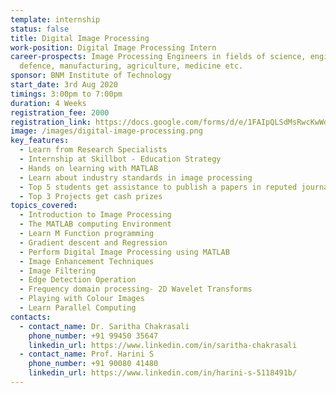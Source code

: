 ```yaml
---
template: internship
status: false
title: Digital Image Processing
work-position: Digital Image Processing Intern
career-prospects: Image Processing Engineers in fields of science, engineering,
  defence, manufacturing, agriculture, medicine etc.
sponsor: BNM Institute of Technology
start_date: 3rd Aug 2020
timings: 3:00pm to 7:00pm
duration: 4 Weeks
registration_fee: 2000
registration_link: https://docs.google.com/forms/d/e/1FAIpQLSdMsRwcKwWdeLTb6U4uJbtUl3Cra0jQv_EplFU9vw5A0lG2bw/viewform
image: /images/digital-image-processing.png
key_features:
  - Learn from Research Specialists
  - Internship at Skillbot - Education Strategy
  - Hands on learning with MATLAB
  - Learn about industry standards in image processing
  - Top 5 students get assistance to publish a papers in reputed journals
  - Top 3 Projects get cash prizes
topics_covered:
  - Introduction to Image Processing
  - The MATLAB computing Environment
  - Learn M Function programming
  - Gradient descent and Regression
  - Perform Digital Image Processing using MATLAB
  - Image Enhancement Techniques
  - Image Filtering
  - Edge Detection Operation
  - Frequency domain processing- 2D Wavelet Transforms
  - Playing with Colour Images
  - Learn Parallel Computing
contacts:
  - contact_name: Dr. Saritha Chakrasali
    phone_number: +91 99450 35647
    linkedin_url: https://www.linkedin.com/in/saritha-chakrasali
  - contact_name: Prof. Harini S
    phone_number: +91 90080 41480
    linkedin_url: https://www.linkedin.com/in/harini-s-5118491b/
---
```


